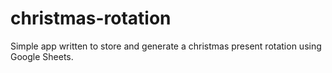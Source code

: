 # christmas-rotation

Simple app written to store and generate a christmas present rotation using Google Sheets.